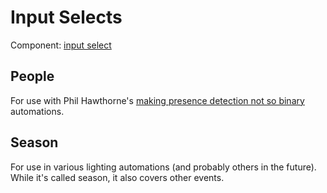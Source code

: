 # Input Selects

Component: [input select](https://home-assistant.io/components/input_select/)

## People

For use with Phil Hawthorne's [making presence detection not so binary](https://philhawthorne.com/making-home-assistants-presence-detection-not-so-binary/) automations. 

## Season

For use in various lighting automations (and probably others in the future). While it's called season, it also covers other events.
